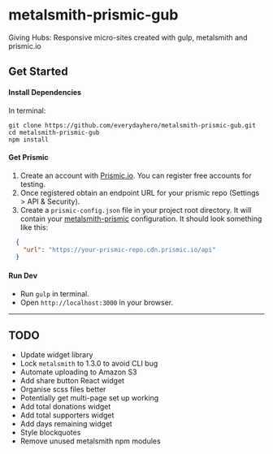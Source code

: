 # metalsmith-prismic-gub
Giving Hubs: Responsive micro-sites created with gulp, metalsmith and prismic.io

## Get Started


#### Install Dependencies

In terminal:

```
git clone https://github.com/everydayhero/metalsmith-prismic-gub.git
cd metalsmith-prismic-gub
npm install
```

#### Get Prismic

1. Create an account with [Prismic.io](https://prismic.io/). You can register free accounts for testing.
2. Once registered obtain an endpoint URL for your prismic repo (Settings > API & Security).
3. Create a `prismic-config.json` file in your project root directory. It will contain your [metalsmith-prismic](https://github.com/mbanting/metalsmith-prismic) configuration. It should look something like this:


  ```json
    {
      "url": "https://your-prismic-repo.cdn.prismic.io/api"
    }
  ```

#### Run Dev

- Run `gulp` in terminal.
- Open `http://localhost:3000` in your browser.


---

## TODO

- Update widget library
- Lock `metalsmith` to 1.3.0 to avoid CLI bug
- Automate uploading to Amazon S3
- Add share button React widget
- Organise scss files better
- Potentially get multi-page set up working
- Add total donations widget
- Add total supporters widget
- Add days remaining widget
- Style blockquotes
- Remove unused metalsmith npm modules
